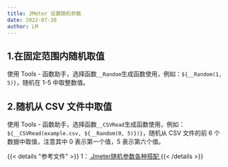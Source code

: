 ```yaml
---
title: JMeter 设置随机参数
date: 2022-07-30
author: LM
---
```


## 1.在固定范围内随机取值

使用 Tools - 函数助手，选择函数`__Random`生成函数使用，例如：`${__Random(1, 5)}`，随机在 1-5 中取整数值。

## 2.随机从 CSV 文件中取值

使用 Tools - 函数助手，选择函数`__CSVRead`生成函数使用，例如：`${__CSVRead(example.csv, ${__Random(0, 5)})}`，随机从 CSV 文件的前 6 个数据中取值，注意其中 0 表示第一个值，5 表示第六个值。

{{< details "参考文件" >}} 
1：[ Jmeter随机参数各种搭配 ](https://www.cnblogs.com/wei9593/p/11944062.html)
{{< /details >}}